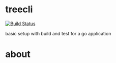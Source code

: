 # treecli
[![Build Status][travis-badge]][travis]

[travis-badge]: https://travis-ci.org/munjeli/treecli.svg?branch=master
[travis]: https://travis-ci.org/munjeli/treecli

basic setup with build and test for a go application

# about
